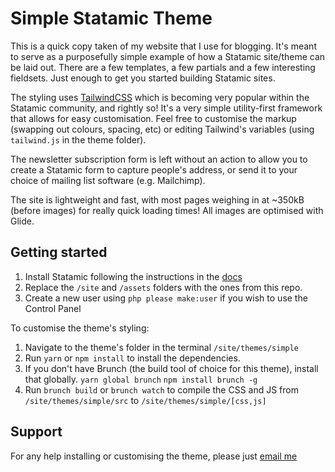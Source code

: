 # Simple Statamic Theme

This is a quick copy taken of my website that I use for blogging. It's meant to serve as a purposefully simple example of how a Statamic site/theme can be laid out. There are a few templates, a few partials and a few interesting fieldsets. Just enough to get you started building Statamic sites.

The styling uses [TailwindCSS](https://tailwindcss.com) which is becoming very popular within the Statamic community, and rightly so! It's a very simple utility-first framework that allows for easy customisation. Feel free to customise the markup (swapping out colours, spacing, etc) or editing Tailwind's variables (using `tailwind.js` in the theme folder).

The newsletter subscription form is left without an action to allow you to create a Statamic form to capture people's address, or send it to your choice of mailing list software (e.g. Mailchimp).

The site is lightweight and fast, with most pages weighing in at ~350kB (before images) for really quick loading times! All images are optimised with Glide.

## Getting started

1. Install Statamic following the instructions in the [docs](https://docs.statamic.com/installing)
2. Replace the `/site` and `/assets` folders with the ones from this repo.
3. Create a new user using `php please make:user` if you wish to use the Control Panel

To customise the theme's styling:

1. Navigate to the theme's folder in the terminal `/site/themes/simple`
2. Run `yarn` or `npm install` to install the dependencies.
3. If you don't have Brunch (the build tool of choice for this theme), install that globally. `yarn global brunch` `npm install brunch -g`
4. Run `brunch build` or `brunch watch` to compile the CSS and JS from `/site/themes/simple/src` to `/site/themes/simple/[css,js]`

## Support
For any help installing or customising the theme, please just [email me](mailto:jamiedumont@icloud.com)
